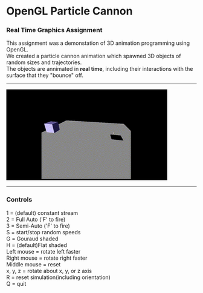 # OpenGL Particle Cannon 
### Real Time Graphics Assignment
This assignment was a demonstation of 3D animation programming using OpenGL.  
We created a particle cannon animation which spawned 3D objects of random sizes and trajectories.   
The objects are annimated in **real time**, including their interactions with the surface that they "bounce" off. 

***

![](https://github.com/freer07/3P98_A3/blob/main/Particle%20Cannon%20Clip.gif)

***

### Controls  
1 = (default) constant stream  
2 = Full Auto ('F' to fire)  
3 = Semi-Auto ('F' to fire)  
S = start/stop random speeds  
G = Gouraud shaded  
H = (default)Flat shaded  
Left mouse = rotate left faster  
Right mouse = rotate right faster  
Middle mouse = reset  
x, y, z = rotate about x, y, or z axis  
R = reset simulation(including orientation)  
Q = quit  

